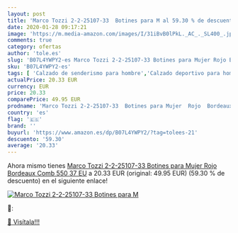 ```yaml
---
layout: post
title: 'Marco Tozzi 2-2-25107-33  Botines para M al 59.30 % de descuento'
date: 2020-01-28 09:17:21
image: 'https://m.media-amazon.com/images/I/31iBvB0lPkL._AC_._SL400_.jpg'
comments: true
category: ofertas
author: 'tole.es'
slug: 'B07L4YWPY2-es Marco Tozzi 2-2-25107-33 Botines para Mujer Rojo Bordeaux...'
sku: 'B07L4YWPY2-es'
tags: [ 'Calzado de senderismo para hombre','Calzado deportivo para hombre','Chanclas y sandalias de piscina para hombre','Zapatillas de senderismo para hombre','Zapatillas y calzado deportivo para hombre','Zapatos','Zapatos para hombre','Zapatos y complementos','botines', ]
actualPrice: 20.33 EUR
currency: EUR
price: 20.33
comparePrice: 49.95 EUR
prodname: 'Marco Tozzi 2-2-25107-33  Botines para Mujer  Rojo  Bordeaux Comb 550   37 EU'
country: 'es'
flag: '🇪🇸'
brand: ''
buyurl: 'https://www.amazon.es/dp/B07L4YWPY2/?tag=tolees-21'
descuento: '59.30'
average: '20.33'
---
```


Ahora mismo tienes [Marco Tozzi 2-2-25107-33  Botines para Mujer  Rojo  Bordeaux Comb 550   37 EU](https://www.amazon.es/dp/B07L4YWPY2/?tag=tolees-21) a 20.33 EUR (original: 49.95 EUR) (59.30 %  de descuento) en el siguiente enlace!

[![Marco Tozzi 2-2-25107-33  Botines para M](https://m.media-amazon.com/images/I/31iBvB0lPkL._AC_._SL400_.jpg)](https://www.amazon.es/dp/B07L4YWPY2/?tag=tolees-21)

🔎:


[🛒 Visítala!!!](https://www.amazon.es/dp/B07L4YWPY2/?tag=tolees-21)
